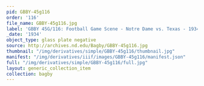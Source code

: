```yaml
---
pid: GBBY-45g116
order: '116'
file_name: GBBY-45g116.jpg
label: 'GBBY 45G/116: Football Game Scene - Notre Dame vs. Texas - 1934'
_date: '1934'
object_type: glass plate negative
source: http://archives.nd.edu/Bagby/GBBY-45g116.jpg
thumbnail: "/img/derivatives/simple/GBBY-45g116/thumbnail.jpg"
manifest: "/img/derivatives/iiif/images/GBBY-45g116/manifest.json"
full: "/img/derivatives/simple/GBBY-45g116/full.jpg"
layout: generic_collection_item
collection: bagby
---
```

